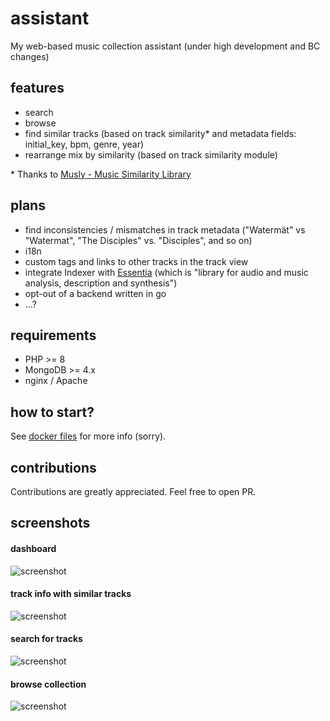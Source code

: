 # assistant
My web-based music collection assistant (under high development and BC changes)

## features
- search
- browse
- find similar tracks (based on track similarity* and metadata fields: initial_key, bpm, genre, year)
- rearrange mix by similarity (based on track similarity module)

\* Thanks to [Musly - Music Similarity Library](https://github.com/dominikschnitzer/musly)

## plans
- find inconsistencies / mismatches in track metadata ("Watermät" vs "Watermat", "The Disciples" vs. "Disciples", and so on)
- i18n
- custom tags and links to other tracks in the track view
- integrate Indexer with [Essentia](https://github.com/MTG/essentia) (which is "library for audio and music analysis, description and synthesis")
- opt-out of a backend written in go
- ...?

## requirements
- PHP >= 8
- MongoDB >= 4.x
- nginx / Apache

## how to start?

See [docker files](https://github.com/iammordaty/docker-files/tree/master/assistant) for more info (sorry).

## contributions
Contributions are greatly appreciated. Feel free to open PR.

## screenshots

#### dashboard
![screenshot](http://i.imgur.com/iyTds3w.png "Dashboard")

#### track info with similar tracks
![screenshot](http://i.imgur.com/vs80weq.png "Track")

#### search for tracks
![screenshot](http://i.imgur.com/diZJn6a.png "Search")

#### browse collection
![screenshot](http://i.imgur.com/lwRAgRz.png "Browse")
